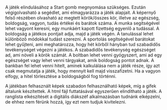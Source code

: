 A játék elindulásához a Start gomb megnyomása szükséges.
Ezután végigolvasható a segédlet, ami elmagyarázza a játék alapjait.
A képernyő felső részében olvasható az megtett körök/összes kör, illetve az egészség, boldogság, vagyon, tudás értékei és barátok száma.
A munka segítségével lehet vagyont keresni, egy munkáért kapott fizettség egyenlő a tudással. A boldogság a játékos pontjait adja, majd a játék végén.
A tanulással lehet különböző módokkal tudást szerezni.
A sportolás segítségével barátokat lehet gyűjteni, ami meghatározza, hogy hét körből hányban tud szabadidős tevékenységet végezni a játékos.
A szabadidős tevékenység egészséget ad, ami növeli a körök számát.
A boltban lehet venni gyógyszert, ami ad egy egészséget vagy lehet venni tárgyakat, amik boldogság pontot adnak.
A bankban fel lehet venni hitelt, aminek kalkulálása nem a játék része, így azt csak megmutatja a játék, hogy mennyit kell majd visszafizetni.
Ha a vagyon elfogy, a hitel törlesztése a boldogságból fog történni.



A játékban felhasznált képek szabadon felhasználható képek, míg a gifek általunk készítettek. A html fájl futtatásával egyszerűen elindítható a játék.
A ranglista elkészítését a digitális diákszéf alkalmazásban tudnánk elképzelni, de ehhez nem férünk hozzá, így ezt nem tudjuk kivitelezni.
 
